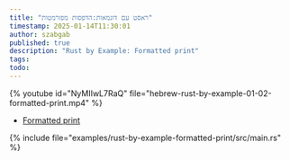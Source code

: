 ```yaml
---
title: "ראסט עם דוגמאות:הדפסות מפורמטות"
timestamp: 2025-01-14T11:30:01
author: szabgab
published: true
description: "Rust by Example: Formatted print"
tags:
todo:
---
```


{% youtube id="NyMIIwL7RaQ" file="hebrew-rust-by-example-01-02-formatted-print.mp4" %}

* [Formatted print](https://doc.rust-lang.org/stable/rust-by-example/hello/print.html)

{% include file="examples/rust-by-example-formatted-print/src/main.rs" %}

